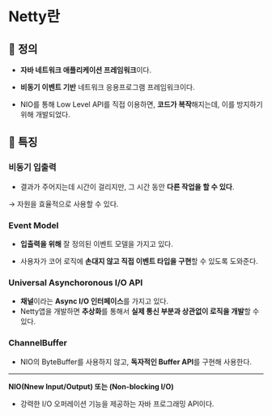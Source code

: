 # Netty란

## 📌 정의

+ **자바 네트워크 애플리케이션 프레임워크**이다. 
+ **비동기 이벤트 기반** 네트워크 응용프로그램 프레임워크이다.

+ NIO를 통해 Low Level API를 직접 이용하면, **코드가 복작**해지는데, 이를 방지하기 위해 개발되었다.

## 📑 특징

### 비동기 입출력

+  결과가 주어지는데 시간이 걸리지만, 그 시간 동안 **다른 작업을 할 수 있다**.

→ 자원을 효율적으로 사용할 수 있다.

### Event Model

+ **입출력을 위해** 잘 정의된 이벤트 모델을 가지고 있다.

+ 사용자가 코어 로직에 **손대지 않고 직접 이벤트 타입을 구현**할 수 있도록 도와준다.

### Universal Asynchoronous I/O API

+ **채널**이라는 **Async I/O 인터페이스**를 가지고 있다. 
+ Netty앱을 개발하면 **추상화**를 통해서 **실제 통신 부분과 상관없이 로직을 개발**할 수 있다.

### ChannelBuffer

+ NIO의 ByteBuffer를 사용하지 않고, **독자적인 Buffer API**를 구현해 사용한다.

---

**NIO(Nnew Input/Output) 또는 (Non-blocking I/O)**

+ 강력한 I/O 오퍼레이션 기능을 제공하는 자바 프로그래밍 API이다.